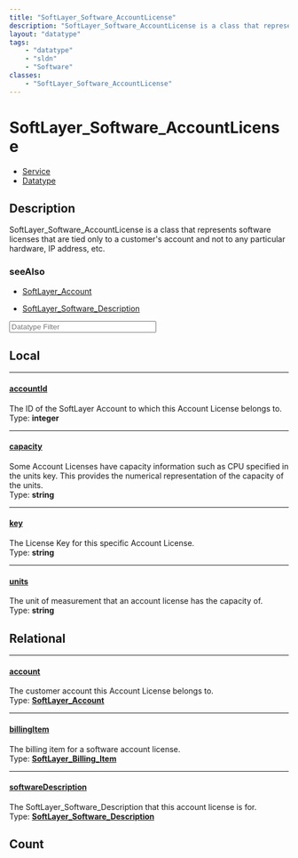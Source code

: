 ```yaml
---
title: "SoftLayer_Software_AccountLicense"
description: "SoftLayer_Software_AccountLicense is a class that represents software licenses that are tied only to a customer's accoun... "
layout: "datatype"
tags:
    - "datatype"
    - "sldn"
    - "Software"
classes:
    - "SoftLayer_Software_AccountLicense"
---
```


# SoftLayer_Software_AccountLicense
<div id='service-datatype'>
    <ul id='sldn-reference-tabs'>
    <li id='service'> <a href='/reference/services/SoftLayer_Software_AccountLicense' >Service</a></li>    <li id='datatype'> <a href='/reference/datatypes/SoftLayer_Software_AccountLicense' >Datatype</a></li>
    </ul>
</div>

## Description 
SoftLayer_Software_AccountLicense is a class that represents software licenses that are tied only to a customer's account and not to any particular hardware, IP address, etc. 



### seeAlso

* [SoftLayer_Account](/reference/services/SoftLayer_Account )


* [SoftLayer_Software_Description](/reference/services/SoftLayer_Software_Description )




<!-- Filer BEGIN -->
<div class="view-filters">
        <div class="clearfix">
            <div class="search-input-box">
                <input placeholder="Datatype Filter" onkeyup="titleSearch(inputId='prop-input', divId='properties', elementClass='prop-row')" 
                    type="text" id="prop-input" value="" size="30" maxlength="128" class="form-text">
            </div>
        </div>
</div>
<!-- Filer END -->

<div id="properties" class="content">
<div id="localProperties" class="prop-content" >

## Local
<div class="prop-row">

-----
[accountId]: #accountid
#### [accountId]
The ID of the SoftLayer Account to which this Account License belongs to.  
<span class="type-label">Type: </span>**integer**


</div>
<div class="prop-row">

-----
[capacity]: #capacity
#### [capacity]
Some Account Licenses have capacity information such as CPU specified in the units key. This provides the numerical representation of the capacity of the units.   
<span class="type-label">Type: </span>**string**


</div>
<div class="prop-row">

-----
[key]: #key
#### [key]
The License Key for this specific Account License.  
<span class="type-label">Type: </span>**string**


</div>
<div class="prop-row">

-----
[units]: #units
#### [units]
The unit of measurement that an account license has the capacity of.  
<span class="type-label">Type: </span>**string**


</div>
</div>
<!-- LOCAL PROPERTY END -->

<div id="relationalProperties"  class="prop-content" >

## Relational
<div class="prop-row">

-----
[account]: #account
#### [account]
The customer account this Account License belongs to.  
<span class="type-label">Type: </span>**<a href='/reference/datatypes/SoftLayer_Account'>SoftLayer_Account </a>**


</div>
<div class="prop-row">

-----
[billingItem]: #billingitem
#### [billingItem]
The billing item for a software account license.  
<span class="type-label">Type: </span>**<a href='/reference/datatypes/SoftLayer_Billing_Item'>SoftLayer_Billing_Item </a>**


</div>
<div class="prop-row">

-----
[softwareDescription]: #softwaredescription
#### [softwareDescription]
The SoftLayer_Software_Description that this account license is for.  
<span class="type-label">Type: </span>**<a href='/reference/datatypes/SoftLayer_Software_Description'>SoftLayer_Software_Description </a>**


</div>

## Count
</div>


